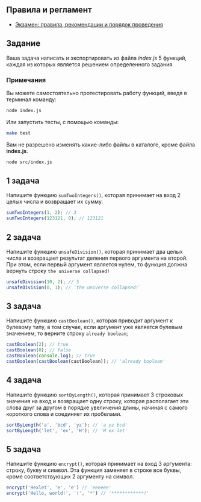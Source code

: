 ## Правила и регламент

- [Экзамен: правила, рекомендации и порядок проведения](https://hexly.notion.site/d9289c18871c44508bc7c7f05a51d94f)

## Задание

Ваша задача написать и экспортировать из файла *index.js* 5 функций, каждая из которых является решением определенного задания.

### Примечания

Вы можете самостоятельно протестировать работу функций, введя в терминал команду:

```bash
node index.js
```

Или запустить тесты, с помощью команды:

```bash
make test
```

Вам не разрешено изменять какие-либо файлы в каталоге, кроме файла **index.js**.

```bash
node src/index.js
```



## 1 задача

Напишите функцию `sumTwoIntegers()`, которая принимает на вход 2 целых числа и возвращает их сумму.

```javascript
sumTwoIntegers(1, 2); // 3
sumTwoIntegers(123121, 0); // 123121
```

## 2 задача

Напишите функцию `unsafeDivision()`, которая принимает два целых числа и возвращает результат деления первого аргумента на второй. При этом, если первый аргумент является нулем, то функция должна вернуть строку `the universe collapsed!`

```javascript
unsafeDivision(10, 2); // 5
unsafeDivision(0, 1); // `the universe collapsed!`
```

## 3 задача

Напишите функцию `castBoolean()`, которая приводит аргумент к булевому типу, в том случае, если аргумент уже является булевым значением, то верните строку `already boolean`;

```javascript
castBoolean(2); // true
castBoolean(0); // false
castBoolean(console.log); // true
castBoolean(castBoolean(castBoolean)); // 'already boolean'
```

## 4 задача

Напишите функцию `sortByLength()`, которая принимает 3 строковых значения на вход и возвращает одну строку, которая располагает эти слова друг за другом в порядке увеличения длины, начиная с самого короткого слова и соединяет их пробелами.

```javascript
sortByLength('a', 'bcd', 'yz'); // 'a yz bcd'
sortByLength('let', 'ex', 'H'); // 'H ex let'
```

## 5 задача

Напишите функцию `encrypt()`, которая принимает на вход 3 аргумента: строку, букву и символ. Эта функция заменяет в строке все буквы, кроме соответствующих 2 аргументу на символ.

```javascript
encrypt('Hexlet', 'e', 'e') // 'eeeeee'
encrypt('Hello, world!', '!', '*') // '************!'
```
